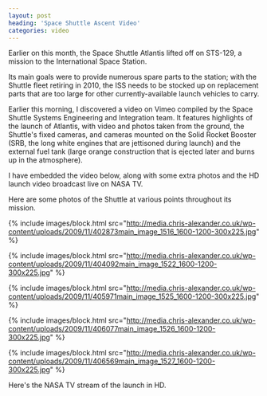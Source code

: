 ```yaml
---
layout: post
heading: 'Space Shuttle Ascent Video'
categories: video
---
```


Earlier on this month, the Space Shuttle Atlantis lifted off on STS-129, a mission to the International Space Station.

Its main goals were to provide numerous spare parts to the station; with the Shuttle fleet retiring in 2010, the ISS needs to be stocked up on replacement parts that are too large for other currently-available launch vehicles to carry.

Earlier this morning, I discovered a video on Vimeo compiled by the Space Shuttle Systems Engineering and Integration team. It features highlights of the launch of Atlantis, with video and photos taken from the ground, the Shuttle's fixed cameras, and cameras mounted on the Solid Rocket Booster (SRB, the long white engines that are jettisoned during launch) and the external fuel tank (large orange construction that is ejected later and burns up in the atmosphere).

I have embedded the video below, along with some extra photos and the HD launch video broadcast live on NASA TV.

Here are some photos of the Shuttle at various points throughout its mission.

{% include images/block.html src="http://media.chris-alexander.co.uk/wp-content/uploads/2009/11/402873main_image_1516_1600-1200-300x225.jpg" %}

{% include images/block.html src="http://media.chris-alexander.co.uk/wp-content/uploads/2009/11/404092main_image_1522_1600-1200-300x225.jpg" %}

{% include images/block.html src="http://media.chris-alexander.co.uk/wp-content/uploads/2009/11/405971main_image_1525_1600-1200-300x225.jpg" %}

{% include images/block.html src="http://media.chris-alexander.co.uk/wp-content/uploads/2009/11/406077main_image_1526_1600-1200-300x225.jpg" %}

{% include images/block.html src="http://media.chris-alexander.co.uk/wp-content/uploads/2009/11/406569main_image_1527_1600-1200-300x225.jpg" %}

Here's the NASA TV stream of the launch in HD.
